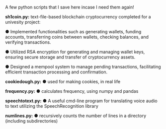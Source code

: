 A few python scripts that I save here incase I need them again!

**sh1coin.py:**
text-file-based blockchain cryptocurrency completed for a univesity project:

● Implemented functionalities such as generating wallets, funding accounts, transferring coins between wallets, checking balances, and verifying transactions.

● Utilized RSA encryption for generating and managing wallet keys, ensuring secure storage and transfer of cryptocurrency assets.

● Designed a mempool system to manage pending transactions, facilitating efficient transaction processing and confirmation.


**cookiedough.py:**
● used for making cookies, in real life


**frequency.py:**
● calculates frequency, using numpy and pandas


**speechtotext.py:**
● A useful cmd-line program for translating voice audio to text utilizing the SpeechRecognition library

**numlines.py:**
● recursively counts the number of lines in a directory (including subdirectories)
